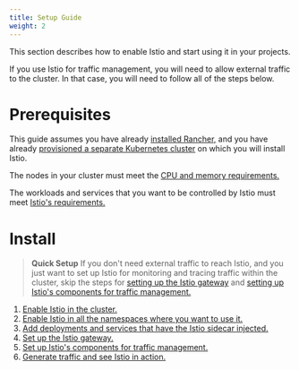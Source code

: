 ```yaml
---
title: Setup Guide
weight: 2
---
```


This section describes how to enable Istio and start using it in your projects.

If you use Istio for traffic management, you will need to allow external traffic to the cluster. In that case, you will need to follow all of the steps below.

# Prerequisites

This guide assumes you have already [installed Rancher,]({{<baseurl>}}/rancher/v2.6/en/installation) and you have already [provisioned a separate Kubernetes cluster]({{<baseurl>}}/rancher/v2.6/en/cluster-provisioning) on which you will install Istio.

The nodes in your cluster must meet the [CPU and memory requirements.]({{<baseurl>}}/rancher/v2.6/en/cluster-admin/tools/istio/resources/)

The workloads and services that you want to be controlled by Istio must meet [Istio's requirements.](https://istio.io/docs/setup/additional-setup/requirements/)


# Install

> **Quick Setup** If you don't need external traffic to reach Istio, and you just want to set up Istio for monitoring and tracing traffic within the cluster, skip the steps for [setting up the Istio gateway]({{<baseurl>}}/rancher/v2.6/en/cluster-admin/tools/istio/setup/gateway) and [setting up Istio's components for traffic management.]({{<baseurl>}}/rancher/v2.6/en/cluster-admin/tools/istio/setup/set-up-traffic-management)

1. [Enable Istio in the cluster.]({{<baseurl>}}/rancher/v2.6/en/cluster-admin/tools/istio/setup/enable-istio-in-cluster)
1. [Enable Istio in all the namespaces where you want to use it.]({{<baseurl>}}/rancher/v2.6/en/cluster-admin/tools/istio/setup/enable-istio-in-namespace)
1. [Add deployments and services that have the Istio sidecar injected.]({{<baseurl>}}/rancher/v2.6/en/cluster-admin/tools/istio/setup/deploy-workloads)
1. [Set up the Istio gateway. ]({{<baseurl>}}/rancher/v2.6/en/cluster-admin/tools/istio/setup/gateway)
1. [Set up Istio's components for traffic management.]({{<baseurl>}}/rancher/v2.6/en/cluster-admin/tools/istio/setup/set-up-traffic-management)
1. [Generate traffic and see Istio in action.]({{<baseurl>}}/rancher/v2.6/en/istio/v2.5/setup/view-traffic/ )
